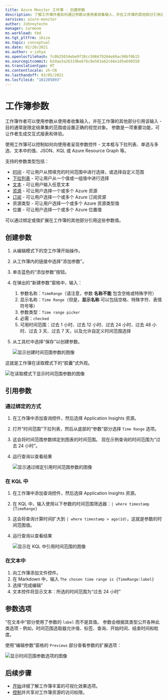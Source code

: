 ```yaml
---
title: Azure Monitor 工作簿 - 创建参数
description: 了解工作簿作者如何通过参数从使用者收集输入，并在工作簿的其他部分引用该输入。
services: azure-monitor
author: Johnnytechn
manager: carmonm
ms.workload: tbd
ms.tgt_pltfrm: ibiza
ms.topic: conceptual
ms.date: 02/20/2021
ms.author: v-johya
ms.openlocfilehash: fc0b25034ebe9f38cc506679264e69ac90bf0b15
ms.sourcegitcommit: b2daa3a26319be676c8e563a62c66e1d5e698558
ms.translationtype: HT
ms.contentlocale: zh-CN
ms.lasthandoff: 03/05/2021
ms.locfileid: "102205893"
---
```

# <a name="workbook-parameters"></a>工作簿参数

工作簿作者可以使用参数从使用者收集输入，并在工作簿的其他部分引用该输入 - 目的通常是限定结果集的范围或设置正确的视觉对象。 参数是一项重要功能，可让作者生成交互式报表和体验。 

使用工作簿可以控制如何向使用者呈现参数控件 - 文本框与下拉列表、单选与多选、文本中的值、JSON、KQL 或 Azure Resource Graph 等。  

支持的参数类型包括：
* [时间](workbooks-time.md) - 可让用户从预填充的时间范围中进行选择，或选择自定义范围
* [下拉列表](workbooks-dropdowns.md) - 可让用户从一个值或一组值中进行选择
* [文本](workbooks-text.md) - 可让用户输入任意文本
* [资源](workbooks-resources.md) - 可让用户选择一个或多个 Azure 资源
* [订阅](workbooks-resources.md) - 可让用户选择一个或多个 Azure 订阅资源
* 资源类型 - 可让用户选择一个或多个 Azure 资源类型值
* 位置 - 可让用户选择一个或多个 Azure 位置值

可以通过绑定或值扩展在工作簿的其他部分引用这些参数值。

## <a name="creating-a-parameter"></a>创建参数
1. 从编辑模式下的空工作簿开始操作。
2. 从工作簿内的链接中选择“添加参数”。
3. 单击蓝色的“添加参数”按钮。
4. 在弹出的“新建参数”窗格中，输入：
    1. 参数名称：`TimeRange`（请注意，参数 __名称__**不能** 包含空格或特殊字符）
    2. 显示名称：`Time Range`（但是，__显示名称__ 可以包括空格、特殊字符、表情符号等）
    2. 参数类型：`Time range picker`
    3. 必需：`checked`
    4. 可用时间范围：过去 1 小时、过去 12 小时、过去 24 小时、过去 48 小时、过去 3 天、过去 7 天，以及允许自定义时间范围选择
5. 从工具栏中选择“保存”以创建参数。

   ![显示创建时间范围参数的图像](./media/workbooks-parameters/time-settings.png)

这就是工作簿在读取模式下的“胶囊”式外观。

   ![在读取模式下显示时间范围参数的图像](./media/workbooks-parameters/parameters-time.png)

## <a name="referencing-a-parameter"></a>引用参数
### <a name="via-bindings"></a>通过绑定的方式
1. 在工作簿中添加查询控件，然后选择 Application Insights 资源。
2. 打开“时间范围”下拉列表，然后从底部的“参数”部分选择 `Time Range` 选项。
3. 这会将时间范围参数绑定到图表的时间范围。 现在示例查询的时间范围为“过去 24 小时”。
4. 运行查询以查看结果

    ![显示通过绑定引用时间范围参数的图像](./media/workbooks-parameters/time-binding.png)

### <a name="in-kql"></a>在 KQL 中
1. 在工作簿中添加查询控件，然后选择 Application Insights 资源。
2. 在 KQL 中，输入使用以下参数的时间范围筛选器：`| where timestamp {TimeRange}`
3. 这会将查询计算时间扩大到 `| where timestamp > ago(1d)`，这就是参数的时间范围值。
4. 运行查询以查看结果

    ![显示在 KQL 中引用时间范围的图像](./media/workbooks-parameters/time-in-code.png)

### <a name="in-text"></a>在文本中 
1. 向工作簿添加文件控件。
2. 在 Markdown 中，输入 `The chosen time range is {TimeRange:label}`
3. 选择“完成编辑”
4. 文本控件将显示文本：所选的时间范围为“过去 24 小时”

## <a name="parameter-options"></a>参数选项
“在文本中”部分使用了参数的 `label` 而不是其值。 参数会根据其类型公开各种此类选项 - 例如，时间范围选取器允许值、标签、查询、开始时间、结束时间和粒度。

使用“编辑参数”窗格的 `Previews` 部分查看参数的扩展选项：

![显示时间范围参数选项的图像](./media/workbooks-parameters/time-previews.png)

## <a name="next-steps"></a>后续步骤

* [开始](../platform/workbooks-overview.md#visualizations)详细了解工作簿丰富的可视化效果选项。
* [控制](../platform/workbooks-access-control.md)并共享对工作簿资源的访问权限。

